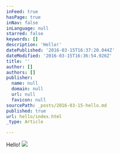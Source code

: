 ```yaml
---
inFeed: true
hasPage: true
inNav: false
inLanguage: null
starred: false
keywords: []
description: 'Hello!'
datePublished: '2016-03-15T16:37:20.044Z'
dateModified: '2016-03-15T16:36:54.926Z'
title: ''
author: []
authors: []
publisher:
  name: null
  domain: null
  url: null
  favicon: null
sourcePath: _posts/2016-03-15-hello.md
published: true
url: hello/index.html
_type: Article

---
```

Hello!
![](https://the-grid-user-content.s3-us-west-2.amazonaws.com/f9b13f26-0b37-4dc2-b7fc-74be2e313beb.jpg)